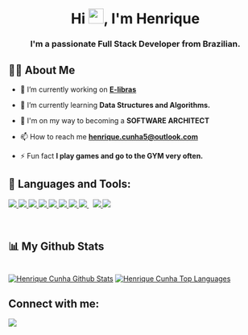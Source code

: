 <!--
**rickcunha05/rickcunha05** is a ✨ _special_ ✨ repository because its `README.md` (this file) appears on your GitHub profile.

Here are some ideas to get you started:

- 🔭 I’m currently working on ...
- 🌱 I’m currently learning ...
- 👯 I’m looking to collaborate on ...
- 🤔 I’m looking for help with ...
- 💬 Ask me about ...
- 📫 How to reach me: ...
- 😄 Pronouns: ...
- ⚡ Fun fact: ...
-->
<!--<a href="#"><img width="100%" height="auto" src="https://i.imgur.com/iXuL1HG.png" height="175px"/></a> -->

<h1 align="center">Hi <img src="https://raw.githubusercontent.com/MartinHeinz/MartinHeinz/master/wave.gif" width="30px">, I'm Henrique</h1>
<h3 align="center">I'm a passionate Full Stack Developer from Brazilian.</h3>


## 🙋‍♂️ About Me

- 🔭 I’m currently working on **[E-libras](https://e-libras.netlify.app/)**

- 🌱 I’m currently learning **Data Structures and Algorithms.**

- 👯 I'm on my way to becoming a **SOFTWARE ARCHITECT**

- 📫 How to reach me **henrique.cunha5@outlook.com**

- ⚡ Fun fact **I play games and go to the GYM very often.**

## 🚀 Languages and Tools:

<p align="left">        
    <a href="https://www.w3.org/html/" target="_blank"> <img src="https://img.icons8.com/color/48/000000/html-5.png"/> </a> 
    <a href="https://www.w3schools.com/css/" target="_blank"> <img src="https://img.icons8.com/color/48/000000/css3.png"/> </a>     
    <a href="https://developer.mozilla.org/en-US/docs/Web/JavaScript" target="_blank"> <img src="https://img.icons8.com/color/48/000000/javascript.png"/> </a> 
    <a href="typescriptlang.org" target="_blank"> <img src="https://img.icons8.com/color/48/000000/typescript.png"/> </a>  
    <a href="https://reactjs.org/" target="_blank"> <img src="https://img.icons8.com/color/48/000000/react-native.png"/> </a>
    <a href="[https://www.w3schools.com/css/](https://nextjs.org/)" target="_blank"> <img src="https://img.icons8.com/color/48/000000/nextjs.png"/> </a>    
    <a href="https://redux.js.org" target="_blank"> <img src="https://img.icons8.com/color/48/000000/redux.png"/> </a>   
    <a style="padding-right:8px;" href="https://nodejs.org" target="_blank"> <img src="https://img.icons8.com/color/48/000000/nodejs.png"/> </a>               
    <a href="https://git-scm.com/" target="_blank"> <img src="https://img.icons8.com/color/48/000000/git.png"/> </a>     
    <a href="https://tailwindcss.com/docs/installation" target="_blank"> <img src="https://img.icons8.com/fluency/48/null/tailwind_css.png"/></a>     
    
  
</p>

<!-- [![React Badge](https://img.shields.io/badge/-React-61DBFB?style=for-the-badge&labelColor=black&logo=react&logoColor=61DBFB)](#)  [![Javascript Badge](https://img.shields.io/badge/-Javascript-F0DB4F?style=for-the-badge&labelColor=black&logo=javascript&logoColor=F0DB4F)](#) [![Typescript Badge](https://img.shields.io/badge/-Typescript-007acc?style=for-the-badge&labelColor=black&logo=typescript&logoColor=007acc)](#) [![Nodejs Badge](https://img.shields.io/badge/-Nodejs-3C873A?style=for-the-badge&labelColor=black&logo=node.js&logoColor=3C873A)](#) [![GraphQL Badge](https://img.shields.io/badge/-GraphQl-e535ab?style=for-the-badge&labelColor=black&logo=node.js&logoColor=e535ab)](#) -->
<br/>

</p>

## 📊 My Github Stats

  <br/>
    <a href="https://github.com/rickcunha05/github-readme-stats"><img alt="Henrique Cunha Github Stats" src="https://github-readme-stats.vercel.app/api?username=rickcunha05&show_icons=true&count_private=true&theme=react&hide_border=true&bg_color=0D1117" /></a>
  <a align="left" href="https://github.com/rickcunha05/github-readme-stats"><img alt="Henrique Cunha Top Languages" src="https://github-readme-stats.vercel.app/api/top-langs/?username=rickcunha05&langs_count=8&count_private=true&layout=compact&theme=react&hide_border=true&bg_color=0D1117" /></a>
  <br/>
 


## Connect with me:
<p align="left">

<a href = "https://www.linkedin.com/in/henrique-cunha-b767a7191/"><img src="https://img.icons8.com/fluent/48/000000/linkedin.png"/></a>



